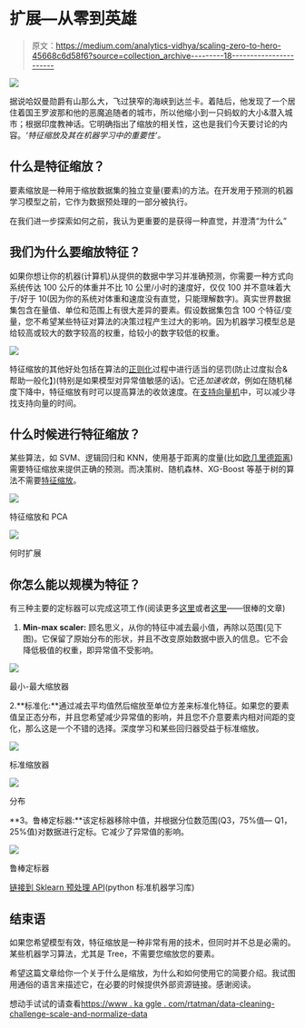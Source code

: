 # 扩展—从零到英雄

> 原文：<https://medium.com/analytics-vidhya/scaling-zero-to-hero-45668c6d58f6?source=collection_archive---------18----------------------->

![](img/4b047d1b2ad853765403092c62aa16ef.png)

据说哈奴曼勋爵有山那么大，飞过狭窄的海峡到达兰卡。着陆后，他发现了一个居住着国王罗波那和他的恶魔追随者的城市，所以他缩小到一只蚂蚁的大小&潜入城市；根据印度教神话。它明确指出了缩放的相关性，这也是我们今天要讨论的内容。*‘特征缩放及其在机器学习中的重要性’。*

## **什么是特征缩放？**

要素缩放是一种用于缩放数据集的独立变量(要素)的方法。在开发用于预测的机器学习模型之前，它作为数据预处理的一部分被执行。

在我们进一步探索如何之前，我认为更重要的是获得一种直觉，并澄清“为什么”

## **我们为什么要缩放特征？**

如果你想让你的机器(计算机)从提供的数据中学习并准确预测，你需要一种方式向系统传达 100 公斤的体重并不比 10 公里/小时的速度好，仅仅 100 并不意味着大于/好于 10(因为你的系统对体重和速度没有直觉，只能理解数字)。真实世界数据集包含在量值、单位和范围上有很大差异的要素。假设数据集包含 100 个特征/变量，您不希望某些特征对算法的决策过程产生过大的影响。因为机器学习模型总是给较高或较大的数字较高的权重，给较小的数字较低的权重。

![](img/220b1c7e7ccb4e97e05d4efd9d0fb2c9.png)

特征缩放的其他好处包括在算法的[正则化](https://www.quora.com/How-can-feature-scaling-affect-regularization)过程中进行适当的惩罚(防止过度拟合&帮助一般化】)(特别是如果模型对异常值敏感的话)。它还*加速收敛*，例如在随机梯度下降中，特征缩放有时可以提高算法的收敛速度。在[支持向量机](https://scikit-learn.org/stable/modules/svm.html)中，可以减少寻找支持向量的时间。

## **什么时候进行特征缩放？**

某些算法，如 SVM、逻辑回归和 KNN，使用基于距离的度量(比如[欧几里德距离](https://en.wikipedia.org/wiki/Euclidean_distance))需要特征缩放来提供正确的预测。而决策树、随机森林、XG-Boost 等基于树的算法不需要[特征缩放](https://stats.stackexchange.com/questions/244507/what-algorithms-need-feature-scaling-beside-from-svm)。

![](img/ded4c0ba97ae9253b89d68eac5315298.png)

特征缩放和 PCA

![](img/a3fad70e13fde753279737354b8198ef.png)

何时扩展

## **你怎么能以规模为特征？**

有三种主要的定标器可以完成这项工作(阅读更多[这里](https://towardsdatascience.com/scale-standardize-or-normalize-with-scikit-learn-6ccc7d176a02)或者[这里](https://becominghuman.ai/demystifying-feature-scaling-baff53e9b3fd)——很棒的文章)

1.  **Min-max scaler:** 顾名思义，从你的特征中减去最小值，再除以范围(见下图)。它保留了原始分布的形状，并且不改变原始数据中嵌入的信息。它不会降低极值的权重，即异常值不受影响。

![](img/3f41311242765c691c8e0d89935df4db.png)

最小-最大缩放器

2.**标准化:**通过减去平均值然后缩放至单位方差来标准化特征。如果您的要素值呈正态分布，并且您希望减少异常值的影响，并且您不介意要素内相对间距的变化，那么这是一个不错的选择。深度学习和某些回归器受益于标准缩放。

![](img/715643d53b91b7dc40646edb773818ac.png)

标准缩放器

![](img/3ab64f0278698e7d5c8d047eba88b3df.png)

分布

**3。鲁棒定标器:**该定标器移除中值，并根据分位数范围(Q3，75%值— Q1，25%值)对数据进行定标。它减少了异常值的影响。

![](img/41344a62477f3078ec1ff81f1b595e77.png)

鲁棒定标器

[链接到 Sklearn 预处理 API](https://scikit-learn.org/stable/modules/classes.html#module-sklearn.preprocessing)(python 标准机器学习库)

## **结束语**

如果您希望模型有效，特征缩放是一种非常有用的技术，但同时并不总是必需的。某些机器学习算法，尤其是 Tree，不需要您缩放您的要素。

希望这篇文章给你一个关于什么是缩放，为什么和如何使用它的简要介绍。我试图用通俗的语言来描述它，在必要的时候提供外部资源链接。感谢阅读。

想动手试试的请查看[https://www . ka ggle . com/rtatman/data-cleaning-challenge-scale-and-normalize-data](https://www.kaggle.com/rtatman/data-cleaning-challenge-scale-and-normalize-data)